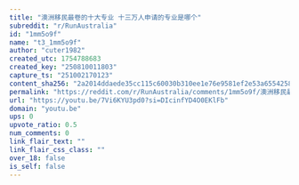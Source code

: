 ```yaml
---
title: "澳洲移民最卷的十大专业 十三万人申请的专业是哪个"
subreddit: "r/RunAustralia"
id: "1mm5o9f"
name: "t3_1mm5o9f"
author: "cuter1982"
created_utc: 1754788683
created_key: "250810011803"
capture_ts: "251002170123"
content_sha256: "2a2014ddaede35cc115c60030b310ee1e76e9581ef2e53a6554258bb1b1592d2"
permalink: "https://reddit.com/r/RunAustralia/comments/1mm5o9f/澳洲移民最卷的十大专业_十三万人申请的专业是哪个/"
url: "https://youtu.be/7Vi6KYU3pd0?si=DIcinfYD4O0EKlFb"
domain: "youtu.be"
ups: 0
upvote_ratio: 0.5
num_comments: 0
link_flair_text: ""
link_flair_css_class: ""
over_18: false
is_self: false
---
```


